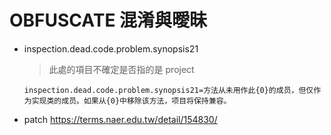 # OBFUSCATE 混淆與曖昧

- inspection.dead.code.problem.synopsis21  
  > 此處的項目不確定是否指的是 project
  
  `inspection.dead.code.problem.synopsis21=方法从未用作此{0}的成员，但仅作为实现类的成员。如果从{0}中移除该方法，项目将保持兼容。`
- patch
  https://terms.naer.edu.tw/detail/154830/
